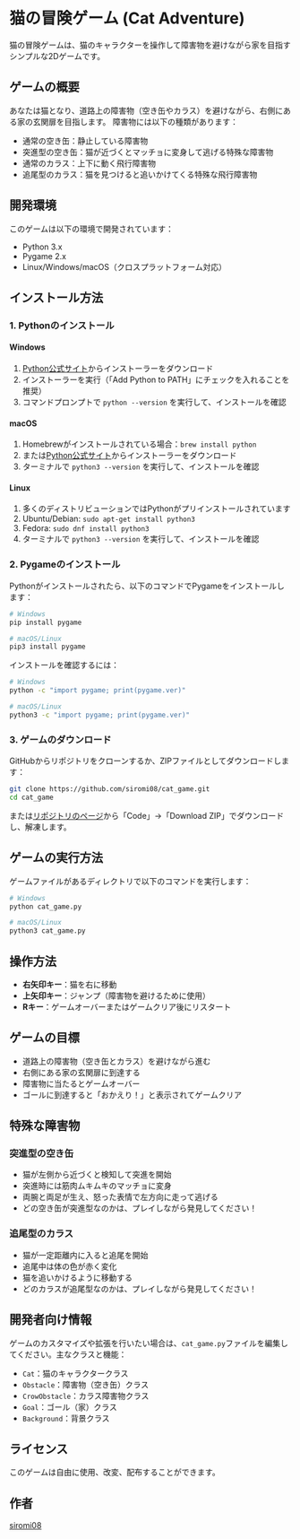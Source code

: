 # 猫の冒険ゲーム (Cat Adventure)

猫の冒険ゲームは、猫のキャラクターを操作して障害物を避けながら家を目指すシンプルな2Dゲームです。

## ゲームの概要

あなたは猫となり、道路上の障害物（空き缶やカラス）を避けながら、右側にある家の玄関扉を目指します。
障害物には以下の種類があります：
- 通常の空き缶：静止している障害物
- 突進型の空き缶：猫が近づくとマッチョに変身して逃げる特殊な障害物
- 通常のカラス：上下に動く飛行障害物
- 追尾型のカラス：猫を見つけると追いかけてくる特殊な飛行障害物

## 開発環境

このゲームは以下の環境で開発されています：
- Python 3.x
- Pygame 2.x
- Linux/Windows/macOS（クロスプラットフォーム対応）

## インストール方法

### 1. Pythonのインストール

#### Windows
1. [Python公式サイト](https://www.python.org/downloads/)からインストーラーをダウンロード
2. インストーラーを実行（「Add Python to PATH」にチェックを入れることを推奨）
3. コマンドプロンプトで `python --version` を実行して、インストールを確認

#### macOS
1. Homebrewがインストールされている場合：`brew install python`
2. または[Python公式サイト](https://www.python.org/downloads/)からインストーラーをダウンロード
3. ターミナルで `python3 --version` を実行して、インストールを確認

#### Linux
1. 多くのディストリビューションではPythonがプリインストールされています
2. Ubuntu/Debian: `sudo apt-get install python3`
3. Fedora: `sudo dnf install python3`
4. ターミナルで `python3 --version` を実行して、インストールを確認

### 2. Pygameのインストール

Pythonがインストールされたら、以下のコマンドでPygameをインストールします：

```bash
# Windows
pip install pygame

# macOS/Linux
pip3 install pygame
```

インストールを確認するには：
```bash
# Windows
python -c "import pygame; print(pygame.ver)"

# macOS/Linux
python3 -c "import pygame; print(pygame.ver)"
```

### 3. ゲームのダウンロード

GitHubからリポジトリをクローンするか、ZIPファイルとしてダウンロードします：

```bash
git clone https://github.com/siromi08/cat_game.git
cd cat_game
```

または[リポジトリのページ](https://github.com/siromi08/cat_game)から「Code」→「Download ZIP」でダウンロードし、解凍します。

## ゲームの実行方法

ゲームファイルがあるディレクトリで以下のコマンドを実行します：

```bash
# Windows
python cat_game.py

# macOS/Linux
python3 cat_game.py
```

## 操作方法

- **右矢印キー**：猫を右に移動
- **上矢印キー**：ジャンプ（障害物を避けるために使用）
- **Rキー**：ゲームオーバーまたはゲームクリア後にリスタート

## ゲームの目標

- 道路上の障害物（空き缶とカラス）を避けながら進む
- 右側にある家の玄関扉に到達する
- 障害物に当たるとゲームオーバー
- ゴールに到達すると「おかえり！」と表示されてゲームクリア

## 特殊な障害物

### 突進型の空き缶
- 猫が左側から近づくと検知して突進を開始
- 突進時には筋肉ムキムキのマッチョに変身
- 両腕と両足が生え、怒った表情で左方向に走って逃げる
- どの空き缶が突進型なのかは、プレイしながら発見してください！

### 追尾型のカラス
- 猫が一定距離内に入ると追尾を開始
- 追尾中は体の色が赤く変化
- 猫を追いかけるように移動する
- どのカラスが追尾型なのかは、プレイしながら発見してください！

## 開発者向け情報

ゲームのカスタマイズや拡張を行いたい場合は、`cat_game.py`ファイルを編集してください。主なクラスと機能：

- `Cat`：猫のキャラクタークラス
- `Obstacle`：障害物（空き缶）クラス
- `CrowObstacle`：カラス障害物クラス
- `Goal`：ゴール（家）クラス
- `Background`：背景クラス

## ライセンス

このゲームは自由に使用、改変、配布することができます。

## 作者

[siromi08](https://github.com/siromi08)

